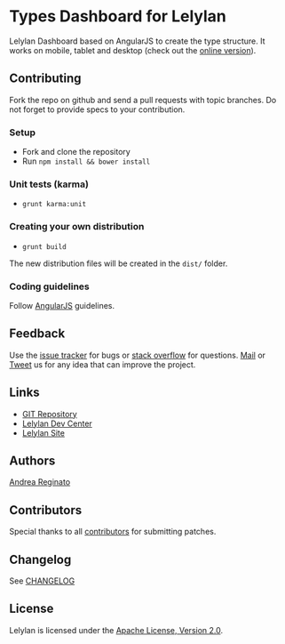 # Types Dashboard for Lelylan

Lelylan Dashboard based on AngularJS to create the type structure. It works on mobile, tablet and desktop (check out the [online version](http://lelylan.github.io/types-dashboard-ng)).


## Contributing

Fork the repo on github and send a pull requests with topic branches.
Do not forget to provide specs to your contribution.


### Setup

* Fork and clone the repository
* Run `npm install && bower install`


### Unit tests (karma)

* `grunt karma:unit`


### Creating your own distribution

* `grunt build`

The new distribution files will be created in the `dist/` folder.


### Coding guidelines

Follow [AngularJS](https://github.com/johnpapa/angular-styleguide) guidelines.


## Feedback

Use the [issue tracker](http://github.com/lelylan/types-dashboard-ng/issues) for bugs or [stack overflow](http://stackoverflow.com/questions/tagged/lelylan) for questions.
[Mail](mailto:dev@lelylan.com) or [Tweet](http://twitter.com/lelylan) us for any idea that can improve the project.


## Links

* [GIT Repository](http://github.com/lelylan/types-dashboard-ng)
* [Lelylan Dev Center](http://dev.lelylan.com)
* [Lelylan Site](http://lelylan.com)


## Authors

[Andrea Reginato](https://www.linkedin.com/in/andreareginato)


## Contributors

Special thanks to all [contributors](https://github.com/lelylan/types-dashboard-ng/contributors)
for submitting patches.

## Changelog

See [CHANGELOG](https://github.com/lelylan/types-dashboard-ng/blob/master/CHANGELOG.md)


## License

Lelylan is licensed under the [Apache License, Version 2.0](http://www.apache.org/licenses/LICENSE-2.0).
